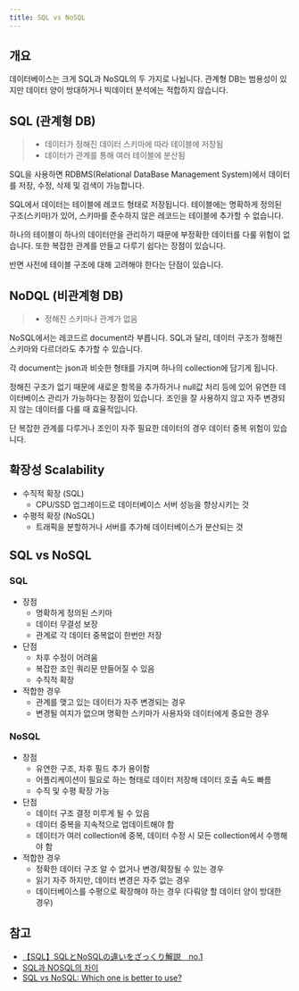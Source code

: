 ```yaml
---
title: SQL vs NoSQL
---
```


## 개요
데이터베이스는 크게 SQL과 NoSQL의 두 가지로 나뉩니다. 관계형 DB는 범용성이 있지만 데이터 양이 방대하거나 빅데이터 분석에는 적합하지 않습니다.



## SQL (관계형 DB)
> - 데이터가 정해진 데이터 스키마에 따라 테이블에 저장됨
> - 데이터가 관계를 통해 여러 테이블에 분산됨

SQL을 사용하면 RDBMS(Relational DataBase Management System)에서 데이터를 저장, 수정, 삭제 및 검색이 가능합니다.

SQL에서 데이터는 테이블에 레코드 형태로 저장됩니다. 테이블에는 명확하게 정의된 구조(스키마)가 있어, 스키마를 준수하지 않은 레코드는 테이블에 추가할 수 없습니다.

하나의 테이블이 하나의 데이터만을 관리하기 때문에 부정확한 데이터를 다룰 위험이 없습니다. 또한 복잡한 관계를 만들고 다루기 쉽다는 장점이 있습니다.

반면 사전에 테이블 구조에 대해 고려해야 한다는 단점이 있습니다.


## NoDQL (비관계형 DB)
> - 정해진 스키마나 관계가 없음

NoSQL에서는 레코드르 document라 부릅니다. SQL과 달리, 데이터 구조가 정해진 스키마와 다르더라도 추가할 수 있습니다.

각 document는 json과 비슷한 형태를 가지며 하나의 collection에 담기게 됩니다.

정해진 구조가 없기 때문에 새로운 항목을 추가하거나 null값 처리 등에 있어 유연한 데이터베이스 관리가 가능하다는 장점이 있습니다. 조인을 잘 사용하지 않고 자주 변경되지 않는 데이터를 다룰 때 효율적입니다.

단 복잡한 관계를 다루거나 조인이 자주 필요한 데이터의 경우 데이터 중복 위험이 있습니다.


## 확장성 Scalability
- 수직적 확장 (SQL)
  - CPU/SSD 업그레이드로 데이터베이스 서버 성능을 향상시키는 것
- 수평적 확장 (NoSQL)
  - 트래픽을 분할하거나 서버를 추가해 데이터베이스가 분산되는 것


## SQL vs NoSQL
### SQL
- 장점
  - 명확하게 정의된 스키마
  - 데이터 무결성 보장
  - 관계로 각 데이터 중복없이 한번만 저장
- 단점
  - 차후 수정이 어려움
  - 복잡한 조인 쿼리문 만들어질 수 있음
  - 수직적 확장
- 적합한 경우
  - 관계를 맺고 있는 데이터가 자주 변경되는 경우
  - 변경될 여지가 없으며 명확한 스키마가 사용자와 데이터에게 중요한 경우

### NoSQL
- 장점
  - 유연한 구조, 차후 필드 추가 용이함
  - 어플리케이션이 필요로 하는 형태로 데이터 저장해 데이터 호출 속도 빠름
  - 수직 및 수평 확장 가능
- 단점
  - 데이터 구조 결정 미루게 될 수 있음
  - 데이터 중복을 지속적으로 업데이트해야 함
  - 데이터가 여러 collection에 중복, 데이터 수정 시 모든 collection에서 수행해야 함
- 적합한 경우
  - 정확한 데이터 구조 알 수 없거나 변경/확장될 수 있는 경우
  - 읽기 자주 하지만, 데이터 변경은 자주 없는 경우
  - 데이터베이스를 수평으로 확장해야 하는 경우 (다뤄양 할 데이터 양이 방대한 경우)


## 참고
- [【SQL】SQLとNoSQLの違いをざっくり解説　no.1](https://qiita.com/Mayumi_Pythonista/items/5d6e7160c868178f7122)
- [SQL과 NOSQL의 차이](https://gyoogle.dev/blog/computer-science/data-base/SQL%20&%20NOSQL.html)
- [SQL vs NoSQL: Which one is better to use?](https://www.geeksforgeeks.org/sql-vs-nosql-which-one-is-better-to-use/amp/)
